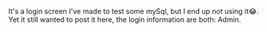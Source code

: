 It's a login screen I've made to test some mySql, but I end up not using it😂. Yet it still wanted to post it here, the login information are both: Admin. 
